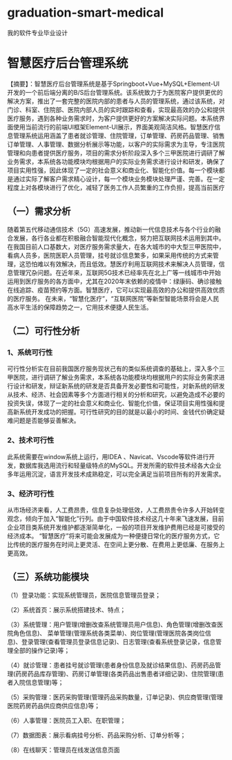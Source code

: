 # graduation-smart-medical
我的软件专业毕业设计

# 智慧医疗后台管理系统

【摘要】：智慧医疗后台管理系统是基于Springboot+Vue+MySQL+Element-UI开发的一个前后端分离的B/S后台管理系统。该系统致力于为医院客户提供更优的解决方案，推出了一套完整的医院内部的患者与人员的管理系统，通过该系统，对门诊、科室、住院部、医院内部人员的实时跟踪和查看，实现最高效的办公和提供医疗服务，遇到各种业务需求时，为客户提供更好的方案解决实际问题。本系统界面使用当前流行的前端UI框架Element-UI展示，界面美观简洁风格。智慧医疗信息管理系统运用涵盖了患者就诊管理、住院管理，订单管理、药房药品管理、销售订单管理、人事管理、数据分析展示等功能，以客户的实际需求为主导，专注医院管理和向患者提供医疗服务，项目的需求分析阶段深入多个三甲医院进行调研了解业务需求，本系统各功能模块均根据用户的实际业务需求进行设计和研发，确保了项目实用性强，因此体现了一定的社会意义和商业化、智能化价值。每一个模块都是通过实际了解客户需求精心设计，每一个模块业务模块处理严谨、完善。在一定程度上对各模块进行了优化，减轻了医务工作人员繁重的工作负担，提高当前医疗

## （一）需求分析
随着第五代移动通信技术（5G）高速发展，推动新一代信息技术与各个行业的融合发展，各行各业都在积极融合智能现代化概念，努力把互联网技术运用到其中。在我国目前人口基数大，对医疗服务需求量大，在各大城市的中大型三甲医院中，看病人员多，医院医职人员管理，挂号就诊信息繁多，如果采用传统的方式来管理，这恐怕难以有效解决，而且低效。慧医疗利用互联网技术来解决人员管理，信息管理冗杂问题。在近年来，互联网5G技术已经率先在北上广等一线城市中开始运用到医疗服务的各方面中，尤其在2020年末依赖的疫情中：绿康码、确诊接触在线追踪、疫苗预约等方面。智慧医疗，它可以实现最高效的办公和提供高效优质的医疗服务。 在未来，“智慧化医疗”，“互联网医院”等新型智能场景将会是人民高水平生活的保障趋势之一，它用技术便捷人民生活。 

## （二）可行性分析

### 1、系统可行性
可行性分析实在目前我国医疗服务现状己有的类似系统调查的基础上，深入多个三甲医院，进行调研了解业务需求，本系统各功能模块均根据用户的实际业务需求进行设计和研发，辩证新系统的研发是否具备开发必要性和可能性，对新系统的研发从技术、经济、社会因素等多个方面进行相关的分析和研究，以避免造成不必要的投资失误，体现了一定的社会意义和商业化、智能化价值，保证项目实用性强和提高新系统开发成功的把握。可行性研究的目的就是以最小的时间、金钱代价确定疑难问题是否能够妥善解决。

### 2、技术可行性
此系统需要在window系统上运行，用IDEA 、Navicat、Vscode等软件进行开发，数据库我选用流行和轻量级特点的MySQL。开发所需的软件技术经各大企业多年运用沉淀，语言开发技术成熟稳定，可以完全满足当前项目所有的开发需求。

### 3、经济可行性
从市场经济来看，人工费昂贵，信息复杂处理低效，人工费昂贵令许多人开始转变观念，倾向于加入“智能化”行列。由于中国软件技术经这几十年来飞速发展，目前企业项目类系统开发维护都逐渐简单化，一般的项目开发维护费用已经是可接受的经济成本。 
“智慧医疗”将来可能会发展成为一种便捷日常化的医疗服务方式，它比传统的医疗服务在时间上更灵活、在空间上更分散、在费用上更低廉、在服务上更高效。
   
## （三）系统功能模块
（1）登录功能：实现系统管理员，医院信息管理员登录；

（2）系统首页：展示系统搭建技术、特点；

（3）系统管理：用户管理(增删改查系统管理员用户信息)、角色管理(增删改查医院角色信息)、  菜单管理(管理系统各类菜单)、岗位管理(管理医院各类岗位信息)、登录管理(查看管理员登录信息记录)、日志管理(查看系统登录记录，信息管理全部的操作记录)等；

（4）就诊管理：患者挂号就诊管理(患者身份信息及就诊结果信息)、药房药品管理(药房药品库存管理)、药房订单管理(各类药品出售患者详细记录)、住院管理(患者入院信息管理)等；

（5）采购管理：医药采购管理(管理药品采购数量，订单记录)、供应商管理(管理医院药房药品供应商供应信息)等；

（6）人事管理：医院员工入职、在职管理；

（7）数据图表：展示看病挂号分析、药品采购分析、订单分析等；

（8）在线聊天：管理员在线发送信息页面
